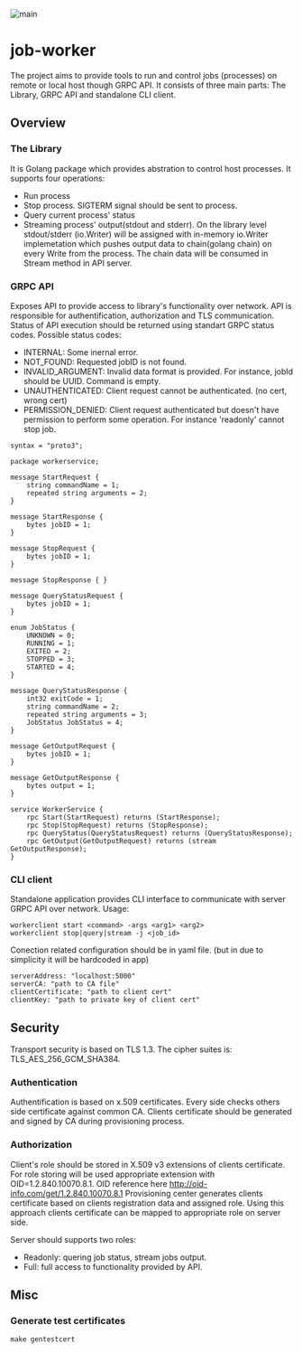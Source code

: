 ![main](https://github.com/supby/job-worker/actions/workflows/main.yml/badge.svg)

# job-worker

The project aims to provide tools to run and control jobs (processes) on remote or local host though GRPC API. It consists of three main parts: The Library, GRPC API and standalone CLI client.

## Overview

### The Library

It is Golang package which provides abstration to control host processes. It supports four operations: 
- Run process
- Stop process. SIGTERM signal should be sent to process.
- Query current process' status
- Streaming process' output(stdout and stderr). On the library level stdout/stderr (io.Writer)  will be assigned with in-memory io.Writer   implemetation which pushes output data to chain(golang chain) on every Write from the process. The chain data will be consumed in Stream method in API server.


### GRPC API

Exposes API to provide access to library's functionality over network. API is responsible for authentification, authorization and TLS communication. Status of API execution should be returned using standart GRPC status codes. Possible status codes:
 - INTERNAL: Some inernal error.
 - NOT_FOUND: Requested jobID is not found. 
 - INVALID_ARGUMENT: Invalid data format is provided. For instance, jobId should be UUID. Command is empty.
 - UNAUTHENTICATED: Client request cannot be authenticated. (no cert, wrong cert)
 - PERMISSION_DENIED: Client request authenticated but doesn't have permission to perform some operation. For instance 'readonly' cannot stop job.

```
syntax = "proto3";

package workerservice;

message StartRequest {
    string commandName = 1;
    repeated string arguments = 2;
}
  
message StartResponse {
    bytes jobID = 1;
}
  
message StopRequest {
    bytes jobID = 1;
}
  
message StopResponse { }
  
message QueryStatusRequest {
    bytes jobID = 1;
}

enum JobStatus {
    UNKNOWN = 0;
    RUNNING = 1;    
    EXITED = 2;
    STOPPED = 3;
    STARTED = 4;
}
  
message QueryStatusResponse {
    int32 exitCode = 1;
    string commandName = 2;
    repeated string arguments = 3;
    JobStatus JobStatus = 4;
}
  
message GetOutputRequest {
    bytes jobID = 1;
}
  
message GetOutputResponse {
    bytes output = 1;
}

service WorkerService {
    rpc Start(StartRequest) returns (StartResponse);
    rpc Stop(StopRequest) returns (StopResponse);
    rpc QueryStatus(QueryStatusRequest) returns (QueryStatusResponse);
    rpc GetOutput(GetOutputRequest) returns (stream GetOutputResponse);
}
```

### CLI client

Standalone application provides CLI interface to communicate with server GRPC API over network.
Usage: 
``` 
workerclient start <command> -args <arg1> <arg2>
workerclient stop|query|stream -j <job_id>

```

Conection related configuration should be in yaml file. (but in due to simplicity it will be hardcoded in app)
```
serverAddress: "localhost:5000"
serverCA: "path to CA file"
clientCertificate: "path to client cert"
clientKey: "path to private key of client cert"
```


## Security

Transport security is based on TLS 1.3. The cipher suites is: TLS_AES_256_GCM_SHA384.

### Authentication

Authentification is based on x.509 certificates. Every side checks others side certificate against common CA. Clients certificate should be generated and signed by CA during provisioning process.

### Authorization

Client's role should be stored in X.509 v3 extensions of clients certificate. For role storing will be used appropriate extension with OID=1.2.840.10070.8.1. OID reference here http://oid-info.com/get/1.2.840.10070.8.1
Provisioning center generates clients certificate based on clients registration data and assigned role. Using this approach clients certificate can be mapped to appropriate role on server side.

Server should supports two roles:
- Readonly: quering job status, stream jobs output.
- Full: full access to functionality provided by API.


## Misc

### Generate test certificates

```
make gentestcert
```
